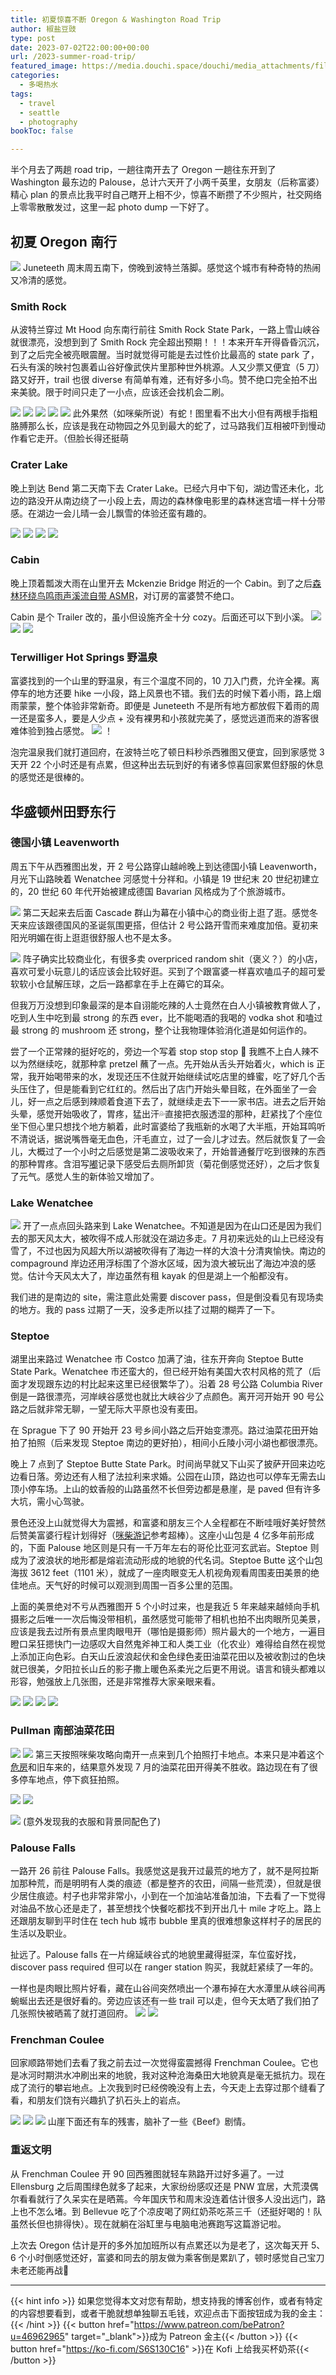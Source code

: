 ```yaml
---
title: 初夏惊喜不断 Oregon & Washington Road Trip
author: 椒盐豆豉
type: post
date: 2023-07-02T22:00:00+00:00
url: /2023-summer-road-trip/
featured_image: https://media.douchi.space/douchi/media_attachments/files/110/648/424/678/297/874/original/14dfb6c73efb9a07.jpeg
categories:
  - 多喝热水
tags:
  - travel
  - seattle
  - photography
bookToc: false

---
```


半个月去了两趟 road trip，一趟往南开去了 Oregon 一趟往东开到了 Washington 最东边的 Palouse，总计六天开了小两千英里，女朋友（后称富婆）精心 plan 的景点比我平时自己瞎开上相不少，惊喜不断攒了不少照片，社交网络上零零散散发过，这里一起 photo dump 一下好了。

<!--more-->

## 初夏 Oregon 南行
![](https://media.douchi.space/douchi/media_attachments/files/110/560/392/861/231/008/original/986926dbf103e55f.jpeg)
Juneteeth 周末周五南下，傍晚到波特兰落脚。感觉这个城市有种奇特的热闹又冷清的感觉。

### Smith Rock
从波特兰穿过 Mt Hood 向东南行前往 Smith Rock State Park，一路上雪山峡谷就很漂亮，没想到到了 Smith Rock 完全超出预期！！！本来开车开得昏昏沉沉，到了之后完全被亮眼震醒。当时就觉得可能是去过性价比最高的 state park 了，石头有溪的映衬包裹着山谷好像武侠片里那种世外桃源。人又少票又便宜（5 刀）路又好开，trail 也很 diverse 有简单有难，还有好多小鸟。赞不绝口完全拍不出来美貌。限于时间只走了一小点，应该还会找机会二刷。

![](https://media.douchi.space/douchi/media_attachments/files/110/563/791/201/868/986/original/51473dd8a60290ba.jpeg)
![](https://media.douchi.space/douchi/media_attachments/files/110/563/791/202/102/854/original/9babe461f4f9bac9.jpeg)
![](https://media.douchi.space/douchi/media_attachments/files/110/563/791/234/351/411/original/0fb170daf82f4d5d.jpeg)
![](https://media.douchi.space/douchi/media_attachments/files/110/563/791/265/080/634/original/aa5625bc3aa0d885.jpeg)
![](https://media.douchi.space/douchi/media_attachments/files/110/563/822/243/892/673/original/1b9531e926f14693.jpeg)
此外果然（如咪柴所说）有蛇！图里看不出大小但有两根手指粗胳膊那么长，应该是我在动物园之外见到最大的蛇了，过马路我们互相被吓到慢动作看它走开。（但脸长得还挺萌

### Crater Lake
晚上到达 Bend 第二天南下去 Crater Lake。已经六月中下旬，湖边雪还未化，北边的路没开从南边绕了一小段上去，周边的森林像电影里的森林迷宫墙一样十分带感。在湖边一会儿晴一会儿飘雪的体验还蛮有趣的。

![](https://media.douchi.space/douchi/media_attachments/files/110/569/262/905/989/914/original/069e6033447f797e.jpeg)
![](https://media.douchi.space/douchi/media_attachments/files/110/569/263/031/935/552/original/889bc6d3584718c6.jpeg)
![](https://media.douchi.space/douchi/media_attachments/files/110/569/262/996/408/016/original/eb8ece6ad4f476c1.jpeg)
![](https://media.douchi.space/douchi/media_attachments/files/110/569/263/112/367/169/original/cf6d68745364c6fb.jpeg)

### Cabin
晚上顶着瓢泼大雨在山里开去 Mckenzie Bridge 附近的一个 Cabin。到了之后[森林环绕鸟鸣雨声溪流自带 ASMR](https://douchi.space/@mtfront/110568827214049278)，对订房的富婆赞不绝口。

Cabin 是个 Trailer 改的，虽小但设施齐全十分 cozy。后面还可以下到小溪。
![](https://media.douchi.space/douchi/media_attachments/files/110/574/758/579/684/112/original/231901af3fc26047.jpeg)
![](https://media.douchi.space/douchi/media_attachments/files/110/568/816/357/654/025/original/cf1638b8bd0e9476.jpeg)
![](https://media.douchi.space/douchi/media_attachments/files/110/574/758/617/629/925/original/de386cafb9bc930c.jpeg)

### Terwilliger Hot Springs 野温泉
富婆找到的一个山里的野温泉，有三个温度不同的，10 刀入门费，允许全裸。离停车的地方还要 hike 一小段，路上风景也不错。我们去的时候下着小雨，路上烟雨蒙蒙，整个体验非常新奇。即便是 Juneteeth 不是所有地方都放假下着雨的周一还是蛮多人，要是人少点 + 没有裸男和小孩就完美了，感觉远道而来的游客很难体验到独占感觉。
![](https://media.douchi.space/douchi/media_attachments/files/110/574/758/569/568/207/original/028c6c7bd0944ef0.jpeg)
！[](https://media.douchi.space/douchi/media_attachments/files/110/574/758/523/373/270/original/950c72684c02de64.jpeg)

泡完温泉我们就打道回府，在波特兰吃了顿日料秒杀西雅图又便宜，回到家感觉 3 天开 22 个小时还是有点累，但这种出去玩到好的有诸多惊喜回家累但舒服的休息的感觉还是很棒的。

## 华盛顿州田野东行
### 德国小镇 Leavenworth
周五下午从西雅图出发，开 2 号公路穿山越岭晚上到达德国小镇 Leavenworth，月光下山路映着 Wenatchee 河感觉十分祥和。小镇是 19 世纪末 20 世纪初建立的，20 世纪 60 年代开始被建成德国 Bavarian 风格成为了个旅游城市。

![](https://media.douchi.space/douchi/media_attachments/files/110/642/845/059/306/102/original/c31c1762063475f6.jpeg)
第二天起来去后面 Cascade 群山为幕在小镇中心的商业街上逛了逛。感觉冬天来应该跟德国风的圣诞氛围更搭，但估计 2 号公路开雪而来难度加倍。夏初来阳光明媚在街上逛逛很舒服人也不是太多。

![](https://media.douchi.space/douchi/media_attachments/files/110/642/844/998/124/033/original/54c89b8d182dd140.jpeg)
阵子确实比较商业化，有很多卖 overpriced random shit（褒义？）的小店，喜欢可爱小玩意儿的话应该会比较好逛。买到了个跟富婆一样喜欢嗑瓜子的超可爱软软小仓鼠解压球，之后一路都拿在手上在薅它的耳朵。

但我万万没想到印象最深的是本自诩能吃辣的人士竟然在白人小镇被教育做人了，吃到人生中吃到最 strong 的东西 ever，比不能喝酒的我喝的 vodka shot 和嗑过最 strong 的 mushroom 还 strong，整个让我物理体验消化道是如何运作的。

尝了一个正常辣的挺好吃的，旁边一个写着 stop stop stop 🛑 我瞧不上白人辣不以为然继续吃，就那种拿 pretzel 蘸了一点。先开始从舌头开始着火，which is 正常，我开始喝带来的水，发现还压不住就开始继续试吃店里的蜂蜜，吃了好几个舌头压住了，但是能看到它红红的。然后出了店门开始头晕目眩，在外面坐了一会儿，好一点之后感到辣顺着食道下去了，就继续走去下一一家书店。进去之后开始头晕，感觉开始吸收了，胃疼，猛出汗💦直接把衣服透湿的那种，赶紧找了个座位坐下但心里只想找个地方躺着，此时富婆给了我瓶新的水喝了大半瓶，开始耳鸣听不清说话，据说嘴唇毫无血色，汗毛直立，过了一会儿才过去。然后就恢复了一会儿，大概过了一个小时之后感觉是第二波吸收来了，开始普通餐厅吃到很辣的东西的那种胃疼。含泪写[嘟](https://douchi.space/@mtfront/110640476464781209)记录下感受后去厕所卸货（菊花倒感觉还好），之后才恢复了元气。感觉人生的新体验又增加了。

### Lake Wenatchee
![](https://media.douchi.space/douchi/media_attachments/files/110/642/845/014/790/675/original/41af069e517f3ae3.jpeg)
开了一点点回头路来到 Lake Wenatchee。不知道是因为在山口还是因为我们去的那天风太大，被吹得不成人形就没在湖边多走。7 月初来远处的山上已经没有雪了，不过也因为风超大所以湖被吹得有了海边一样的大浪十分清爽愉快。南边的 compaground 岸边还用浮标围了个游水区域，因为浪大被玩出了海边冲浪的感觉。估计今天风太大了，岸边虽然有租 kayak 的但是湖上一个船都没有。

我们进的是南边的 site，需注意此处需要 discover pass，但是倒没看见有现场卖的地方。我的 pass 过期了一天，没多走所以挂了过期的糊弄了一下。

### Steptoe
湖里出来路过 Wenatchee 市 Costco 加满了油，往东开奔向 Steptoe Butte State Park。Wenatchee 市还蛮大的，但已经开始有美国大农村风格的荒了（后面才发现跟东边的村比起来这里已经很繁华了）。沿着 28 号公路 Columbia River 倒是一路很漂亮，河岸峡谷感觉也就比大峡谷少了点颜色。离开河开始开 90 号公路之后就非常无聊，一望无际大平原也没有麦田。

在 Sprague 下了 90 开始开 23 号乡间小路之后开始变漂亮。路过油菜花田开始拍了拍照（后来发现 Steptoe 南边的更好拍），相间小丘陵小河小湖也都很漂亮。

晚上 7 点到了 Steptoe Butte State Park。时间尚早就又下山买了披萨开回来边吃边看日落。旁边还有人租了法拉利来求婚。公园在山顶，路边也可以停车无需去山顶小停车场。上山的蚊香般的山路虽然不长但旁边都是悬崖，是 paved 但有许多大坑，需小心驾驶。

景色还没上山就觉得大为震撼，和富婆和朋友三个人全程都在不断哇哦好美好赞然后赞美富婆行程计划得好（[咪柴游记](https://meowshiba.com/palouse-into-the-waves/)参考超棒）。这座小山包是 4 亿多年前形成的，下面 Palouse 地区则是只有一千万年左右的哥伦比亚河玄武岩。Steptoe 则成为了波浪状的地形都是熔岩流动形成的地貌的代名词。Steptoe Butte 这个山包海拔 3612 feet（1101 米），就成了一座肉眼变无人机视角观看周围麦田美景的绝佳地点。天气好的时候可以观测到周围一百多公里的范围。

上面的美景绝对不亏从西雅图开 5 个小时过来，也是我近 5 年来越来越倾向手机摄影之后唯一一次后悔没带相机，虽然感觉可能带了相机也拍不出肉眼所见美景，应该是我去过所有景点里肉眼甩开（哪怕是摄影师）照片最大的一个地方，一遍目瞪口呆狂摁快门一边感叹大自然鬼斧神工和人类工业（化农业）难得给自然在视觉上添加正向色彩。白天山丘波浪起伏和金色绿色麦田油菜花田以及被收割过的色块就已很美，夕阳拉长山丘的影子撒上暖色系柔光之后更不用说。语言和镜头都难以形容，勉强放上几张图，还是非常推荐大家亲眼来看。

![](https://media.douchi.space/douchi/media_attachments/files/110/643/153/815/389/617/original/74d54fca100fd550.jpeg)
![](https://media.douchi.space/douchi/media_attachments/files/110/643/156/355/959/142/original/0265c02d04946ad5.jpeg)
![](https://media.douchi.space/douchi/media_attachments/files/110/643/153/786/379/754/original/d2f784a15b9bbee4.jpeg)
![](https://media.douchi.space/douchi/media_attachments/files/110/643/164/833/056/460/original/2e57e6e6eeaf14f6.jpeg)

### Pullman 南部油菜花田
![](https://media.douchi.space/douchi/media_attachments/files/110/648/107/559/623/809/original/323b49b30e89fd81.png)
![](https://media.douchi.space/douchi/media_attachments/files/110/648/109/046/161/903/original/c258c76d02041b5b.png)
第三天按照咪柴攻略向南开一点来到几个拍照打卡地点。本来只是冲着这个[危房](https://goo.gl/maps/C6eanfoi6wqq1FtLA)和旧车来的，结果意外发现 7 月的油菜花田开得美不胜收。路边现在有了很多停车地点，停下疯狂拍照。

![](https://media.douchi.space/douchi/media_attachments/files/110/648/105/053/431/067/original/66393d5e17d07c78.png)
![](https://media.douchi.space/douchi/media_attachments/files/110/648/424/678/297/874/original/14dfb6c73efb9a07.jpeg)

![](https://media.douchi.space/douchi/media_attachments/files/110/648/437/416/663/321/original/927c254ca115b695.jpeg)
(意外发现我的衣服和背景同配色了)

### Palouse Falls
一路开 26 前往 Palouse Falls。我感觉这是我开过最荒的地方了，就不是阿拉斯加那种荒，而是明明有人类的痕迹（都是整齐的农田，间隔一些荒漠），但就是很少居住痕迹。村子也非常非常小，小到在一个加油站准备加油，下去看了一下觉得对油品不放心还是走了，甚至想找个快餐吃都找不到开出几十 mile 才吃上。路上还跟朋友聊到平时住在 tech hub 城市 bubble 里真的很难想象这样村子的居民的生活以及职业。

扯远了。Palouse falls 在一片绵延峡谷式的地貌里藏得挺深，车位蛮好找，discover pass required 但可以在 ranger station 购买，我就赶紧续了一年的。

一样也是肉眼比照片好看，藏在山谷间突然喷出一个瀑布掉在大水潭里从峡谷间再蜿蜒出去还是很好看的。旁边应该还有一些 trail 可以走，但今天太晒了我们拍了几张照快被晒蔫了就打道回府。
![](https://media.douchi.space/douchi/media_attachments/files/110/648/110/766/795/534/original/cc740142a9b0da12.png)
![](https://media.douchi.space/douchi/media_attachments/files/110/648/813/559/346/478/original/a8f3eace34543a97.png)

### Frenchman Coulee
回家顺路带她们去看了我之前去过一次觉得蛮震撼得 Frenchman Coulee。它也是冰河时期洪水冲刷出来的地貌，我对这种沧海桑田大地貌真是毫无抵抗力。现在成了流行的攀岩地点。上次我到时已经傍晚没有上去，今天走上去穿过那个缝看了看，和朋友们饶有兴趣扒了扒石头上的岩点。

![](https://media.douchi.space/douchi/media_attachments/files/110/648/814/439/647/115/original/9db1638870e53b02.png)
![](https://media.douchi.space/douchi/media_attachments/files/110/648/815/833/789/847/original/72b8285a8460dea7.png)
![](https://media.douchi.space/douchi/media_attachments/files/110/648/817/824/434/004/original/84fac59512964c91.png)
山崖下面还有车的残害，脑补了一些《Beef》剧情。

### 重返文明
从 Frenchman Coulee 开 90 回西雅图就轻车熟路开过好多遍了。一过 Ellensburg 之后周围绿色就多了起来，大家纷纷感叹还是 PNW 宜居，大荒漠偶尔看看就行了久呆实在是晒蔫。今年国庆节和周末没连着估计很多人没出远门，路上也不怎么堵。到 Bellevue 吃了个凉皮喝了网红奶茶吃茶三千（还挺好喝的！队虽然长但也排得快）。现在就躺在浴缸里与电脑电池赛跑写这篇游记啦。

上次去 Oregon 估计是开的多外加加班所以有点累还以为是老了，这次每天开 5、6 个小时倒感觉还好，富婆和同去的朋友做为乘客倒是累趴了，顿时感觉自己宝刀未老还能再战🤣

---
{{< hint info >}}
如果您觉得本文对您有帮助，想支持我的博客创作，或者有特定的内容想要看到，或者干脆就想单独聊五毛钱，欢迎点击下面按钮成为我的金主：
{{< /hint >}}
{{< button href="https://www.patreon.com/bePatron?u=46962965" target="_blank">}}成为 Patreon 金主{{< /button >}}
{{< button href="https://ko-fi.com/S6S130C16" >}}在 Kofi 上给我买杯奶茶{{< /button >}}